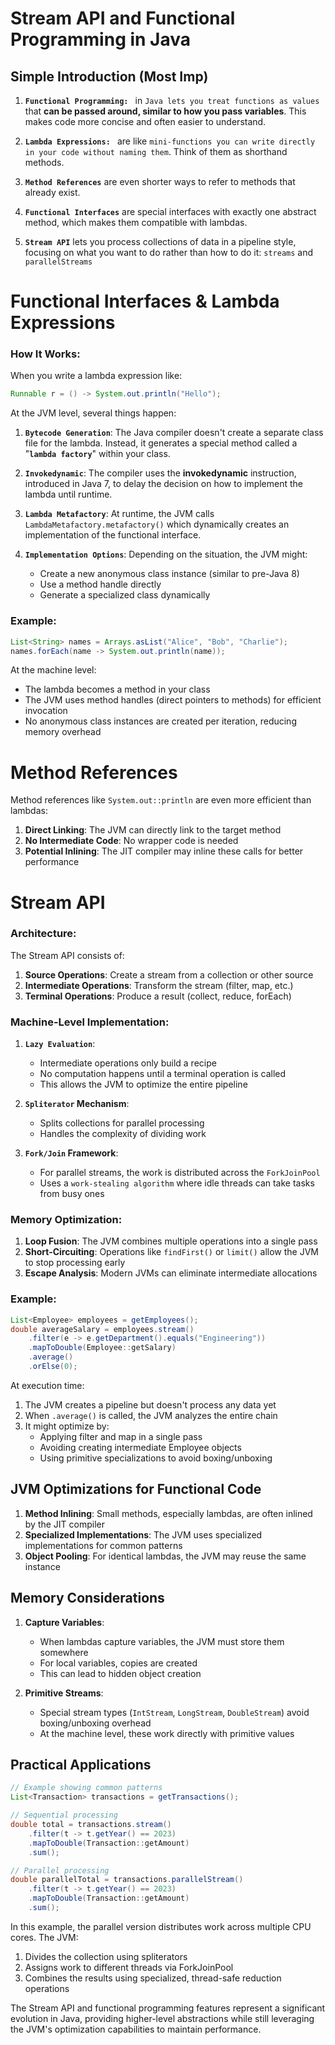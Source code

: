 # Stream API and Functional Programming in Java

## Simple Introduction (Most Imp)

1. **`Functional Programming: `** in `Java lets you treat functions as values` that **can be passed around, similar to how you pass variables**. This makes code more concise and often easier to understand.

2. **`Lambda Expressions: `** are like `mini-functions you can write directly in your code without naming them`. Think of them as shorthand methods.

3. **`Method References`** are even shorter ways to refer to methods that already exist.

4. **`Functional Interfaces`** are special interfaces with exactly one abstract method, which makes them compatible with lambdas.

5. **`Stream API`** lets you process collections of data in a pipeline style, focusing on what you want to do rather than how to do it: `streams` and `parallelStreams`

# Functional Interfaces & Lambda Expressions

### How It Works:

When you write a lambda expression like:

```java
Runnable r = () -> System.out.println("Hello");
```

At the JVM level, several things happen:

1. **`Bytecode Generation`**: The Java compiler doesn't create a separate class file for the lambda. Instead, it generates a special method called a "**`lambda factory`**" within your class.

2. **`Invokedynamic`**: The compiler uses the **invokedynamic** instruction, introduced in Java 7, to delay the decision on how to implement the lambda until runtime.

3. **`Lambda Metafactory`**: At runtime, the JVM calls `LambdaMetafactory.metafactory()` which dynamically creates an implementation of the functional interface.

4. **`Implementation Options`**: Depending on the situation, the JVM might:
   - Create a new anonymous class instance (similar to pre-Java 8)
   - Use a method handle directly
   - Generate a specialized class dynamically

### Example:

```java
List<String> names = Arrays.asList("Alice", "Bob", "Charlie");
names.forEach(name -> System.out.println(name));
```

At the machine level:

- The lambda becomes a method in your class
- The JVM uses method handles (direct pointers to methods) for efficient invocation
- No anonymous class instances are created per iteration, reducing memory overhead

# Method References

Method references like `System.out::println` are even more efficient than lambdas:

1. **Direct Linking**: The JVM can directly link to the target method
2. **No Intermediate Code**: No wrapper code is needed
3. **Potential Inlining**: The JIT compiler may inline these calls for better performance

# Stream API

### Architecture:

The Stream API consists of:

1. **Source Operations**: Create a stream from a collection or other source
2. **Intermediate Operations**: Transform the stream (filter, map, etc.)
3. **Terminal Operations**: Produce a result (collect, reduce, forEach)

### Machine-Level Implementation:

1. **`Lazy Evaluation`**:

   - Intermediate operations only build a recipe
   - No computation happens until a terminal operation is called
   - This allows the JVM to optimize the entire pipeline

2. **`Spliterator` Mechanism**:

   - Splits collections for parallel processing
   - Handles the complexity of dividing work

3. **`Fork/Join` Framework**:
   - For parallel streams, the work is distributed across the `ForkJoinPool`
   - Uses a `work-stealing algorithm` where idle threads can take tasks from busy ones

### Memory Optimization:

1. **Loop Fusion**: The JVM combines multiple operations into a single pass
2. **Short-Circuiting**: Operations like `findFirst()` or `limit()` allow the JVM to stop processing early
3. **Escape Analysis**: Modern JVMs can eliminate intermediate allocations

### Example:

```java
List<Employee> employees = getEmployees();
double averageSalary = employees.stream()
    .filter(e -> e.getDepartment().equals("Engineering"))
    .mapToDouble(Employee::getSalary)
    .average()
    .orElse(0);
```

At execution time:

1. The JVM creates a pipeline but doesn't process any data yet
2. When `.average()` is called, the JVM analyzes the entire chain
3. It might optimize by:
   - Applying filter and map in a single pass
   - Avoiding creating intermediate Employee objects
   - Using primitive specializations to avoid boxing/unboxing

## JVM Optimizations for Functional Code

1. **Method Inlining**: Small methods, especially lambdas, are often inlined by the JIT compiler
2. **Specialized Implementations**: The JVM uses specialized implementations for common patterns
3. **Object Pooling**: For identical lambdas, the JVM may reuse the same instance

## Memory Considerations

1. **Capture Variables**:

   - When lambdas capture variables, the JVM must store them somewhere
   - For local variables, copies are created
   - This can lead to hidden object creation

2. **Primitive Streams**:
   - Special stream types (`IntStream`, `LongStream`, `DoubleStream`) avoid boxing/unboxing overhead
   - At the machine level, these work directly with primitive values

## Practical Applications

```java
// Example showing common patterns
List<Transaction> transactions = getTransactions();

// Sequential processing
double total = transactions.stream()
    .filter(t -> t.getYear() == 2023)
    .mapToDouble(Transaction::getAmount)
    .sum();

// Parallel processing
double parallelTotal = transactions.parallelStream()
    .filter(t -> t.getYear() == 2023)
    .mapToDouble(Transaction::getAmount)
    .sum();
```

In this example, the parallel version distributes work across multiple CPU cores. The JVM:

1. Divides the collection using spliterators
2. Assigns work to different threads via ForkJoinPool
3. Combines the results using specialized, thread-safe reduction operations

The Stream API and functional programming features represent a significant evolution in Java, providing higher-level abstractions while still leveraging the JVM's optimization capabilities to maintain performance.
